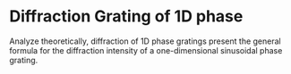 # Diffraction Grating of 1D phase
Analyze theoretically, diffraction of 1D phase gratings present the general formula for the diffraction intensity of a one-dimensional sinusoidal phase grating.
